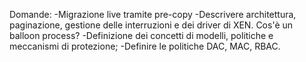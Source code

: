 Domande:
-Migrazione live tramite pre-copy
-Descrivere architettura, paginazione, gestione delle interruzioni e dei driver di XEN. Cos'è un balloon process?
-Definizione dei concetti di modelli, politiche e meccanismi di protezione;
-Definire le politiche DAC, MAC, RBAC.
